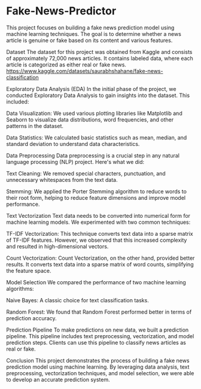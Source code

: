 # Fake-News-Predictor

This project focuses on building a fake news prediction model using machine learning techniques. The goal is to determine whether a news article is genuine or fake based on its content and various features.

Dataset
The dataset for this project was obtained from Kaggle and consists of approximately 72,000 news articles. It contains labeled data, where each article is categorized as either real or fake news.
https://www.kaggle.com/datasets/saurabhshahane/fake-news-classification

Exploratory Data Analysis (EDA)
In the initial phase of the project, we conducted Exploratory Data Analysis to gain insights into the dataset. This included:

Data Visualization: We used various plotting libraries like Matplotlib and Seaborn to visualize data distributions, word frequencies, and other patterns in the dataset.

Data Statistics: We calculated basic statistics such as mean, median, and standard deviation to understand data characteristics.

Data Preprocessing
Data preprocessing is a crucial step in any natural language processing (NLP) project. Here's what we did:

Text Cleaning: We removed special characters, punctuation, and unnecessary whitespaces from the text data.

Stemming: We applied the Porter Stemming algorithm to reduce words to their root form, helping to reduce feature dimensions and improve model performance.

Text Vectorization
Text data needs to be converted into numerical form for machine learning models. We experimented with two common techniques:

TF-IDF Vectorization: This technique converts text data into a sparse matrix of TF-IDF features. However, we observed that this increased complexity and resulted in high-dimensional vectors.

Count Vectorization: Count Vectorization, on the other hand, provided better results. It converts text data into a sparse matrix of word counts, simplifying the feature space.

Model Selection
We compared the performance of two machine learning algorithms:

Naive Bayes: A classic choice for text classification tasks.

Random Forest: We found that Random Forest performed better in terms of prediction accuracy.

Prediction Pipeline
To make predictions on new data, we built a prediction pipeline. This pipeline includes text preprocessing, vectorization, and model prediction steps. Clients can use this pipeline to classify news articles as real or fake.

Conclusion
This project demonstrates the process of building a fake news prediction model using machine learning. By leveraging data analysis, text preprocessing, vectorization techniques, and model selection, we were able to develop an accurate prediction system.
